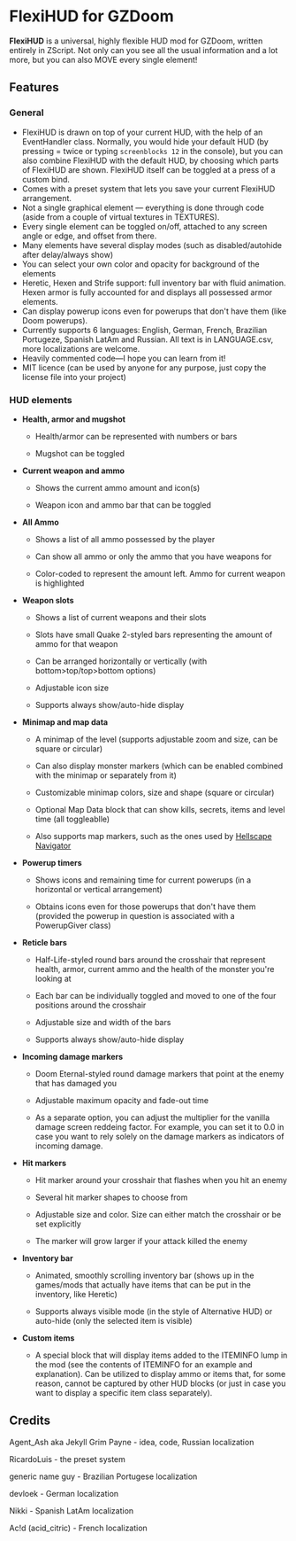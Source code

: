 # FlexiHUD for GZDoom

**FlexiHUD** is a universal, highly flexible HUD mod for GZDoom, written entirely in ZScript. Not only can you see all the usual information and a lot more, but you can also MOVE every single element!

## Features

### General

* FlexiHUD is drawn on top of your current HUD, with the help of an EventHandler class. Normally, you would hide your default HUD (by pressing = twice or typing `screenblocks 12` in the console), but you can also combine FlexiHUD with the default HUD, by choosing which parts of FlexiHUD are shown. FlexiHUD itself can be toggled at a press of a custom bind.
* Comes with a preset system that lets you save your current FlexiHUD arrangement.
* Not a single graphical element — everything is done through code (aside from a couple of virtual textures in TEXTURES).
* Every single element can be toggled on/off, attached to any screen angle or edge, and offset from there.
* Many elements have several display modes (such as disabled/autohide after delay/always show)
* You can select your own color and opacity for background of the elements
* Heretic, Hexen and Strife support: full inventory bar with fluid animation. Hexen armor is fully accounted for and displays all possessed armor elements.
* Can display powerup icons even for powerups that don't have them (like Doom powerups).
* Currently supports 6 languages: English, German, French, Brazilian Portugeze, Spanish LatAm and Russian. All text is in LANGUAGE.csv, more localizations are welcome.
* Heavily commented code—I hope you can learn from it!
* MIT licence (can be used by anyone for any purpose, just copy the license file into your project)

### HUD elements

* **Health, armor and mugshot**
  
  * Health/armor can be represented with numbers or bars
  
  * Mugshot can be toggled

* **Current weapon and ammo**
  
  * Shows the current ammo amount and icon(s)
  
  * Weapon icon and ammo bar that can be toggled

* **All Ammo**
  
  * Shows a list of all ammo possessed by the player
  
  * Can show all ammo or only the ammo that you have weapons for
  
  * Color-coded to represent the amount left. Ammo for current weapon is highlighted

* **Weapon slots**
  
  * Shows a list of current weapons and their slots
  
  * Slots have small Quake 2-styled bars representing the amount of ammo for that weapon
  
  * Can be arranged horizontally or vertically (with bottom>top/top>bottom options)
  
  * Adjustable icon size
  
  * Supports always show/auto-hide display

* **Minimap and map data**
  
  * A minimap of the level (supports adjustable zoom and size, can be square or circular)
  
  * Can also display monster markers (which can be enabled combined with the minimap or separately from it)
  
  * Customizable minimap colors, size and shape (square or circular)
  
  * Optional Map Data block that can show kills, secrets, items and level time (all toggleablle)
  
  * Also supports map markers, such as the ones used by [Hellscape Navigator](https://github.com/mmaulwurff/hellscape-navigator/tree/master)

* **Powerup timers**
  
  * Shows icons and remaining time for current powerups (in a horizontal or vertical arrangement)
  
  * Obtains icons even for those powerups that don't have them (provided the powerup in question is associated with a PowerupGiver class)

* **Reticle bars**
  
  * Half-Life-styled round bars around the crosshair that represent health, armor, current ammo and the health of the monster you're looking at
  
  * Each bar can be individually toggled and moved to one of the four positions around the crosshair
  
  * Adjustable size and width of the bars
  
  * Supports always show/auto-hide display

* **Incoming damage markers**
  
  * Doom Eternal-styled round damage markers that point at the enemy that has damaged you
  
  * Adjustable maximum opacity and fade-out time
  
  * As a separate option, you can adjust the multiplier for the vanilla damage screen reddeing factor. For example, you can set it to 0.0 in case you want to rely solely on the damage markers as indicators of incoming damage.

* **Hit markers**
  
  * Hit marker around your crosshair that flashes when you hit an enemy
  
  * Several hit marker shapes to choose from
  
  * Adjustable size and color. Size can either match the crosshair or be set explicitly
  
  * The marker will grow larger if your attack killed the enemy

* **Inventory bar**
  
  * Animated, smoothly scrolling inventory bar (shows up in the games/mods that actually have items that can be put in the inventory, like Heretic)
  
  * Supports always visible mode (in the style of Alternative HUD) or auto-hide (only the selected item is visible)

* **Custom items**
  
  * A special block that will display items added to the ITEMINFO lump in the mod (see the contents of ITEMINFO for an example and explanation). Can be utilized to display ammo or items that, for some reason, cannot be captured by other HUD blocks (or just in case you want to display a specific item class separately).

## Credits

Agent_Ash aka Jekyll Grim Payne - idea, code, Russian localization

RicardoLuis - the preset system

generic name guy - Brazilian Portugese localization

devloek - German localization

Nikki - Spanish LatAm localization

Ac!d (acid_citric) - French localization

